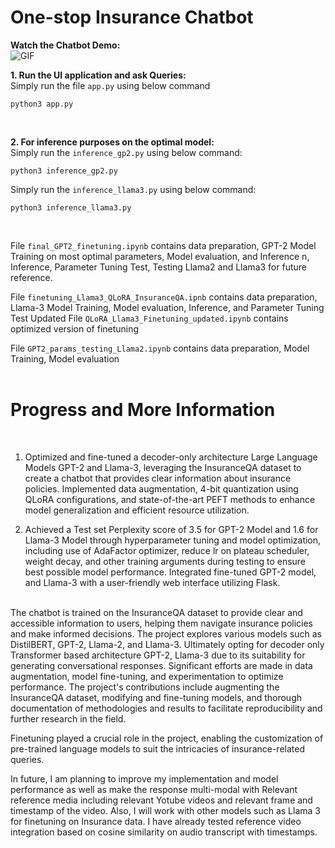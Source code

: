 # One-stop Insurance Chatbot

**Watch the Chatbot Demo:**   
![GIF](https://github.com/raj-maharajwala/Insurance-Chatbot-Fine-tuning-GPT2-Llama2/blob/main/video/InsuranceGPT_big.gif)

**1. Run the UI application and ask Queries:**<br>
Simply run the file `app.py` using below command 
```{python} 
python3 app.py 
```
<br>

**2. For inference purposes on the optimal model:**<br>
Simply run the `inference_gp2.py` using below command:
```{python} 
python3 inference_gp2.py 
```

Simply run the `inference_llama3.py` using below command:
```{python} 
python3 inference_llama3.py 
```
<br>

File `final_GPT2_finetuning.ipynb` contains data preparation, GPT-2 Model Training on most optimal parameters, Model evaluation, and Inference
n, Inference, Parameter Tuning Test, Testing Llama2 and Llama3 for future reference.

File `finetuning_Llama3_QLoRA_InsuranceQA.ipnb` contains data preparation, Llama-3 Model Training, Model evaluation, Inference, and Parameter Tuning Test
Updated File `QLoRA_Llama3_Finetuning_updated.ipynb` contains optimized version of finetuning 

File `GPT2_params_testing_Llama2.ipynb` contains data preparation, Model Training, Model evaluation
<br><br>

# Progress and More Information
<br>

1. Optimized and fine-tuned a decoder-only architecture Large Language Models GPT-2 and Llama-3, leveraging the InsuranceQA dataset to create a chatbot that provides clear information about insurance policies. Implemented data augmentation, 4-bit quantization using QLoRA configurations, and state-of-the-art PEFT methods to enhance model generalization and efficient resource utilization.

2. Achieved a Test set Perplexity score of 3.5 for GPT-2 Model and 1.6 for Llama-3 Model through hyperparameter tuning and model optimization, including use of AdaFactor optimizer, reduce lr on plateau scheduler, weight decay, and other training arguments during testing to ensure best possible model performance. Integrated fine-tuned GPT-2 model, and Llama-3 with a user-friendly web interface utilizing Flask.
<br><br>

The chatbot is trained on the InsuranceQA dataset to provide clear and accessible information to users, helping them navigate insurance policies and make informed decisions. The project explores various models such as DistilBERT, GPT-2, Llama-2, and Llama-3. Ultimately opting for decoder only Transformer based architecture GPT-2, Llama-3 due to its suitability for generating conversational responses. Significant efforts are made in data augmentation, model fine-tuning, and experimentation to optimize performance. The project's contributions include augmenting the InsuranceQA dataset, modifying and fine-tuning models, and thorough documentation of methodologies and results to facilitate reproducibility and further research in the field.

Finetuning played a crucial role in the project, enabling the customization of pre-trained language models to suit the intricacies of insurance-related queries.

In future, I am planning to improve my implementation and model performance as well as make the response multi-modal with Relevant reference media including relevant Yotube videos and relevant frame and timestamp of the video. Also, I will work with other models such as Llama 3 for finetuning on Insurance data. I have already tested reference video integration based on cosine similarity on audio transcript with timestamps.

